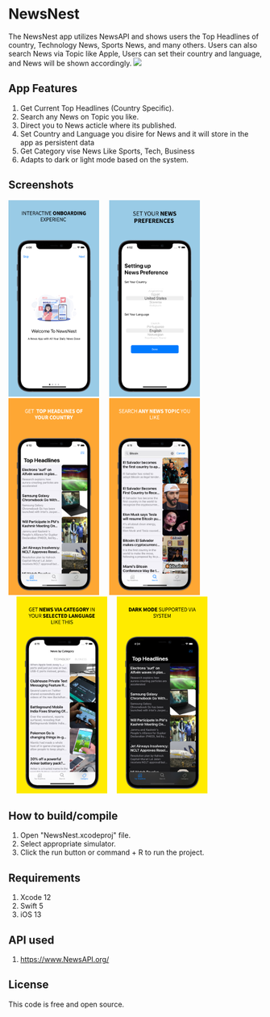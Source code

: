 # NewsNest

The NewsNest app utilizes NewsAPI and shows users the Top Headlines of country, Technology News, Sports News, and many others. Users can also search News via Topic like Apple, Users can set their country and language, and News will be shown accordingly.
<a href = "https://apps.apple.com/app/id1574468078"><img src = "https://e7.pngegg.com/pngimages/718/1015/png-clipart-app-store-apple-google-play-apple-text-logo.png"></a>

## App Features

1. Get Current Top Headlines (Country Specific).
2. Search any News on Topic you like.
3. Direct you to News acticle where its published.
4. Set Country and Language you disire for News and it will store in the app as persistent data
5. Get Category vise News Like Sports, Tech, Business
6. Adapts to dark or light mode based on the system.

## Screenshots
<img src = "Screenshots/screenshot-1.jpg" width = "180">  &nbsp; &nbsp; <img src = "Screenshots/screenshot-2.jpeg" width = "180"> &nbsp; &nbsp; <img src = "Screenshots/screenshot-3.jpg" width = "180"> &nbsp; &nbsp; <img src = "Screenshots/screenshot-4.jpg" width = "180"><br> &nbsp; &nbsp; <img src = "Screenshots/screenshot-5.jpg" width = "180"> &nbsp; &nbsp; <img src = "Screenshots/screenshot-6.jpg" width = "180"> 
## How to build/compile
1. Open "NewsNest.xcodeproj" file.
2. Select appropriate simulator.
3. Click the run button or command + R to run the project.

## Requirements
1. Xcode 12
2. Swift 5
3. iOS 13

## API used 

1. https://www.NewsAPI.org/

## License
This code is free and open source.
